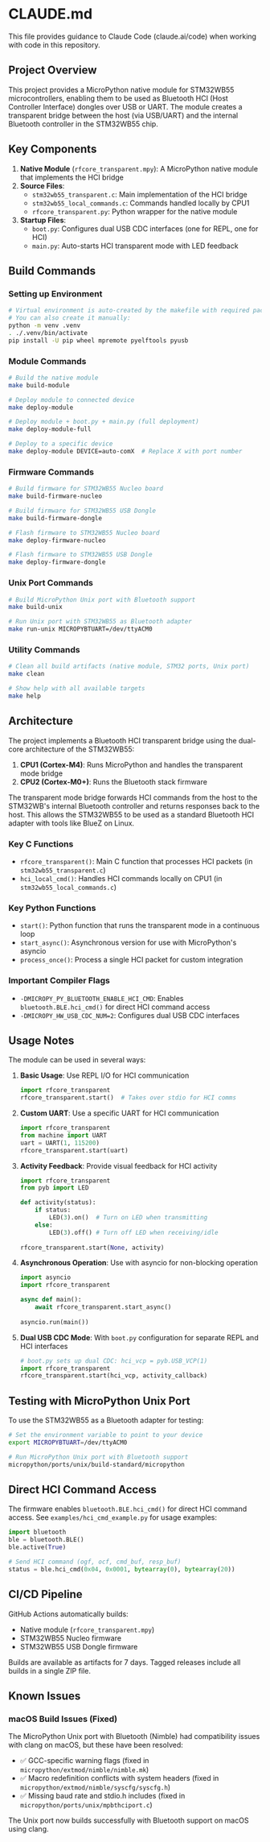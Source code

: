 # CLAUDE.md

This file provides guidance to Claude Code (claude.ai/code) when working with code in this repository.

## Project Overview

This project provides a MicroPython native module for STM32WB55 microcontrollers, enabling them to be used as Bluetooth HCI (Host Controller Interface) dongles over USB or UART. The module creates a transparent bridge between the host (via USB/UART) and the internal Bluetooth controller in the STM32WB55 chip.

## Key Components

1. **Native Module** (`rfcore_transparent.mpy`): A MicroPython native module that implements the HCI bridge
2. **Source Files**:
   - `stm32wb55_transparent.c`: Main implementation of the HCI bridge
   - `stm32wb55_local_commands.c`: Commands handled locally by CPU1
   - `rfcore_transparent.py`: Python wrapper for the native module
3. **Startup Files**:
   - `boot.py`: Configures dual USB CDC interfaces (one for REPL, one for HCI)
   - `main.py`: Auto-starts HCI transparent mode with LED feedback

## Build Commands

### Setting up Environment

```bash
# Virtual environment is auto-created by the makefile with required packages
# You can also create it manually:
python -m venv .venv
. ./.venv/bin/activate
pip install -U pip wheel mpremote pyelftools pyusb
```

### Module Commands

```bash
# Build the native module
make build-module

# Deploy module to connected device
make deploy-module

# Deploy module + boot.py + main.py (full deployment)
make deploy-module-full

# Deploy to a specific device
make deploy-module DEVICE=auto-comX  # Replace X with port number
```

### Firmware Commands

```bash
# Build firmware for STM32WB55 Nucleo board
make build-firmware-nucleo

# Build firmware for STM32WB55 USB Dongle
make build-firmware-dongle

# Flash firmware to STM32WB55 Nucleo board
make deploy-firmware-nucleo

# Flash firmware to STM32WB55 USB Dongle
make deploy-firmware-dongle
```

### Unix Port Commands

```bash
# Build MicroPython Unix port with Bluetooth support
make build-unix

# Run Unix port with STM32WB55 as Bluetooth adapter
make run-unix MICROPYBTUART=/dev/ttyACM0
```

### Utility Commands

```bash
# Clean all build artifacts (native module, STM32 ports, Unix port)
make clean

# Show help with all available targets
make help
```

## Architecture

The project implements a Bluetooth HCI transparent bridge using the dual-core architecture of the STM32WB55:

1. **CPU1 (Cortex-M4)**: Runs MicroPython and handles the transparent mode bridge
2. **CPU2 (Cortex-M0+)**: Runs the Bluetooth stack firmware

The transparent mode bridge forwards HCI commands from the host to the STM32WB's internal Bluetooth controller and returns responses back to the host. This allows the STM32WB55 to be used as a standard Bluetooth HCI adapter with tools like BlueZ on Linux.

### Key C Functions
- `rfcore_transparent()`: Main C function that processes HCI packets (in `stm32wb55_transparent.c`)
- `hci_local_cmd()`: Handles HCI commands locally on CPU1 (in `stm32wb55_local_commands.c`)

### Key Python Functions
- `start()`: Python function that runs the transparent mode in a continuous loop
- `start_async()`: Asynchronous version for use with MicroPython's asyncio
- `process_once()`: Process a single HCI packet for custom integration

### Important Compiler Flags
- `-DMICROPY_PY_BLUETOOTH_ENABLE_HCI_CMD`: Enables `bluetooth.BLE.hci_cmd()` for direct HCI command access
- `-DMICROPY_HW_USB_CDC_NUM=2`: Configures dual USB CDC interfaces

## Usage Notes

The module can be used in several ways:

1. **Basic Usage**: Use REPL I/O for HCI communication
   ```python
   import rfcore_transparent
   rfcore_transparent.start()  # Takes over stdio for HCI comms
   ```

2. **Custom UART**: Use a specific UART for HCI communication
   ```python
   import rfcore_transparent
   from machine import UART
   uart = UART(1, 115200)
   rfcore_transparent.start(uart)
   ```

3. **Activity Feedback**: Provide visual feedback for HCI activity
   ```python
   import rfcore_transparent
   from pyb import LED
   
   def activity(status):
       if status:
           LED(3).on()  # Turn on LED when transmitting
       else:
           LED(3).off() # Turn off LED when receiving/idle
           
   rfcore_transparent.start(None, activity)
   ```

4. **Asynchronous Operation**: Use with asyncio for non-blocking operation
   ```python
   import asyncio
   import rfcore_transparent
   
   async def main():
       await rfcore_transparent.start_async()
       
   asyncio.run(main())
   ```

5. **Dual USB CDC Mode**: With `boot.py` configuration for separate REPL and HCI interfaces
   ```python
   # boot.py sets up dual CDC: hci_vcp = pyb.USB_VCP(1)
   import rfcore_transparent
   rfcore_transparent.start(hci_vcp, activity_callback)
   ```

## Testing with MicroPython Unix Port

To use the STM32WB55 as a Bluetooth adapter for testing:

```bash
# Set the environment variable to point to your device
export MICROPYBTUART=/dev/ttyACM0

# Run MicroPython Unix port with Bluetooth support
micropython/ports/unix/build-standard/micropython
```

## Direct HCI Command Access

The firmware enables `bluetooth.BLE.hci_cmd()` for direct HCI command access. See `examples/hci_cmd_example.py` for usage examples:

```python
import bluetooth
ble = bluetooth.BLE()
ble.active(True)

# Send HCI command (ogf, ocf, cmd_buf, resp_buf)
status = ble.hci_cmd(0x04, 0x0001, bytearray(0), bytearray(20))
```

## CI/CD Pipeline

GitHub Actions automatically builds:
- Native module (`rfcore_transparent.mpy`)
- STM32WB55 Nucleo firmware
- STM32WB55 USB Dongle firmware

Builds are available as artifacts for 7 days. Tagged releases include all builds in a single ZIP file.

## Known Issues

### macOS Build Issues (Fixed)
The MicroPython Unix port with Bluetooth (Nimble) had compatibility issues with clang on macOS, but these have been resolved:
- ✅ GCC-specific warning flags (fixed in `micropython/extmod/nimble/nimble.mk`)
- ✅ Macro redefinition conflicts with system headers (fixed in `micropython/extmod/nimble/syscfg/syscfg.h`)
- ✅ Missing baud rate and stdio.h includes (fixed in `micropython/ports/unix/mpbthciport.c`)

The Unix port now builds successfully with Bluetooth support on macOS using clang.